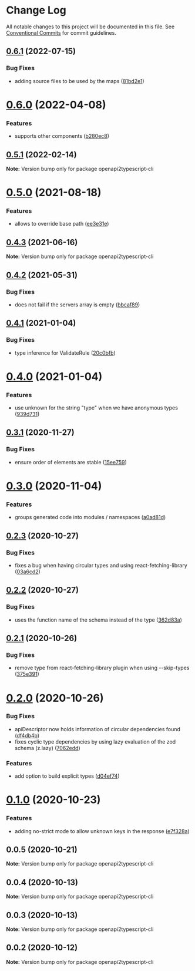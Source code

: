 # Change Log

All notable changes to this project will be documented in this file.
See [Conventional Commits](https://conventionalcommits.org) for commit guidelines.

## [0.6.1](https://github.com/RedHatInsights/insights-common-typescript/compare/openapi2typescript-cli@0.6.0...openapi2typescript-cli@0.6.1) (2022-07-15)


### Bug Fixes

* adding source files to be used by the maps ([81bd2e1](https://github.com/RedHatInsights/insights-common-typescript/commit/81bd2e1ef42c3afa5b02892e83affd145edf0992))





# [0.6.0](https://github.com/RedHatInsights/insights-common-typescript/compare/openapi2typescript-cli@0.5.1...openapi2typescript-cli@0.6.0) (2022-04-08)


### Features

* supports other components ([b280ec8](https://github.com/RedHatInsights/insights-common-typescript/commit/b280ec8e06ba4b822aaf8c935c650220e2bccb6f))





## [0.5.1](https://github.com/RedHatInsights/insights-common-typescript/compare/openapi2typescript-cli@0.5.0...openapi2typescript-cli@0.5.1) (2022-02-14)

**Note:** Version bump only for package openapi2typescript-cli





# [0.5.0](https://github.com/RedHatInsights/insights-common-typescript/compare/openapi2typescript-cli@0.4.3...openapi2typescript-cli@0.5.0) (2021-08-18)


### Features

* allows to override base path ([ee3e31e](https://github.com/RedHatInsights/insights-common-typescript/commit/ee3e31ee843f8fa216f4fdd9a22231b9640b5029))





## [0.4.3](https://github.com/RedHatInsights/insights-common-typescript/compare/openapi2typescript-cli@0.4.2...openapi2typescript-cli@0.4.3) (2021-06-16)

**Note:** Version bump only for package openapi2typescript-cli





## [0.4.2](https://github.com/RedHatInsights/insights-common-typescript/compare/openapi2typescript-cli@0.4.1...openapi2typescript-cli@0.4.2) (2021-05-31)


### Bug Fixes

* does not fail if the servers array is empty ([bbcaf89](https://github.com/RedHatInsights/insights-common-typescript/commit/bbcaf89242b9262c8a726436962eab138d3ed1ca))





## [0.4.1](https://github.com/RedHatInsights/insights-common-typescript/compare/openapi2typescript-cli@0.4.0...openapi2typescript-cli@0.4.1) (2021-01-04)


### Bug Fixes

* type inference for ValidateRule ([20c0bfb](https://github.com/RedHatInsights/insights-common-typescript/commit/20c0bfbedb8eb065d0dcf50f91cfe29afec1ec70))





# [0.4.0](https://github.com/RedHatInsights/insights-common-typescript/compare/openapi2typescript-cli@0.3.1...openapi2typescript-cli@0.4.0) (2021-01-04)


### Features

* use unknown for the string "type" when we have anonymous types ([939d731](https://github.com/RedHatInsights/insights-common-typescript/commit/939d731eefb395f74af6447d4bc426611d8d83a2))





## [0.3.1](https://github.com/RedHatInsights/insights-common-typescript/compare/openapi2typescript-cli@0.3.0...openapi2typescript-cli@0.3.1) (2020-11-27)


### Bug Fixes

* ensure order of elements are stable ([15ee759](https://github.com/RedHatInsights/insights-common-typescript/commit/15ee7598255f48667f43f7e46aa5003ea9f579be))





# [0.3.0](https://github.com/RedHatInsights/insights-common-typescript/compare/openapi2typescript-cli@0.2.3...openapi2typescript-cli@0.3.0) (2020-11-04)


### Features

* groups generated code into modules / namespaces ([a0ad81d](https://github.com/RedHatInsights/insights-common-typescript/commit/a0ad81d5fe3e223eb164f28d5a3723349b3b8f05))





## [0.2.3](https://github.com/RedHatInsights/insights-common-typescript/compare/openapi2typescript-cli@0.2.2...openapi2typescript-cli@0.2.3) (2020-10-27)


### Bug Fixes

* fixes a bug when having circular types and using react-fetching-library ([03a6cd2](https://github.com/RedHatInsights/insights-common-typescript/commit/03a6cd2ea00d7c2382fe9ca457858a8c21235fff))





## [0.2.2](https://github.com/RedHatInsights/insights-common-typescript/compare/openapi2typescript-cli@0.2.1...openapi2typescript-cli@0.2.2) (2020-10-27)


### Bug Fixes

* uses the function name of the schema instead of the type ([362d83a](https://github.com/RedHatInsights/insights-common-typescript/commit/362d83a6d702faaffbf0056f62f73dffb6543333))





## [0.2.1](https://github.com/RedHatInsights/insights-common-typescript/compare/openapi2typescript-cli@0.2.0...openapi2typescript-cli@0.2.1) (2020-10-26)


### Bug Fixes

* remove type from react-fetching-library plugin when using --skip-types ([375e391](https://github.com/RedHatInsights/insights-common-typescript/commit/375e391ef22ddead5d282560eef5742758e0a3aa))





# [0.2.0](https://github.com/RedHatInsights/insights-common-typescript/compare/openapi2typescript-cli@0.1.0...openapi2typescript-cli@0.2.0) (2020-10-26)


### Bug Fixes

* apiDescriptor now holds information of circular dependencies found ([df4db4b](https://github.com/RedHatInsights/insights-common-typescript/commit/df4db4bfc7b3f02185e64fbcdc8d71e1f47f8615))
* fixes cyclic type dependencies by using lazy evaluation of the zod schema (z.lazy) ([7062edd](https://github.com/RedHatInsights/insights-common-typescript/commit/7062eddd59399f1cfd19d7b49fc9f5c548fbc0d1))


### Features

* add option to build explicit types ([d04ef74](https://github.com/RedHatInsights/insights-common-typescript/commit/d04ef74dd6b8ec09d9d9704f5e4fe24be9201dd3))





# [0.1.0](https://github.com/RedHatInsights/insights-common-typescript/compare/openapi2typescript-cli@0.0.5...openapi2typescript-cli@0.1.0) (2020-10-23)


### Features

* adding no-strict mode to allow unknown keys in the response ([e7f328a](https://github.com/RedHatInsights/insights-common-typescript/commit/e7f328a8395e8a08b70926427faf22b0b883457d))





## 0.0.5 (2020-10-21)

**Note:** Version bump only for package openapi2typescript-cli





## 0.0.4 (2020-10-13)

**Note:** Version bump only for package openapi2typescript-cli





## 0.0.3 (2020-10-13)

**Note:** Version bump only for package openapi2typescript-cli





## 0.0.2 (2020-10-12)

**Note:** Version bump only for package openapi2typescript-cli
